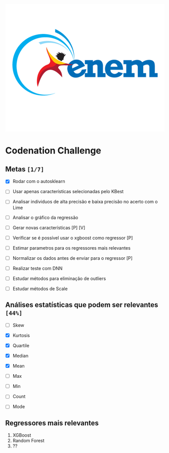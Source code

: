 ![img](org/img/enem.png)


<a id="org1f1564d"></a>

# Codenation Challenge


<a id="org95876d3"></a>

## Metas <code>[1/7]</code>

-   [X] Rodar com o autosklearn
-   [ ] Usar apenas características selecionadas pelo KBest
-   [ ] Analisar individuos de alta precisão e baixa precisão no acerto com o Lime
-   [ ] Analisar o gráfico da regressão
-   [ ] Gerar novas características [P] [V]
-   [ ] Verificar se é possível usar o xgboost como regressor [P]
-   [ ] Estimar parametros para os regressores mais relevantes
-   [ ] Normalizar os dados antes de enviar para o regressor [P]
-   [ ] Realizar teste com DNN
-   [ ] Estudar métodos para eliminação de outliers
-   [ ] Estudar métodos de Scale


<a id="orgf288669"></a>

## Análises estatísticas que podem ser relevantes <code>[44%]</code>

-   [ ] Skew
-   [X] Kurtosis
-   [X] Quartile
-   [X] Median
-   [X] Mean
-   [ ] Max
-   [ ] Min
-   [ ] Count
-   [ ] Mode


<a id="orga8d0d44"></a>

## Regressores mais relevantes

1.  XGBoost
2.  Random Forest
3.  ??
